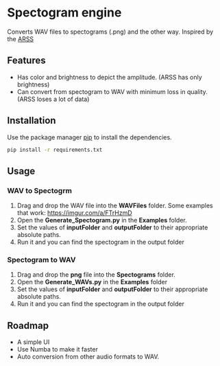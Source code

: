 # Spectogram engine
Converts WAV files to spectograms (.png) and the other way.
Inspired by the [ARSS ](http://arss.sourceforge.net/) 
## Features
* Has color and brightness to depict the amplitude. (ARSS has only brightness)
* Can convert from spectogram to WAV with minimum loss in quality. (ARSS loses a lot of data)

## Installation
Use the package manager [pip](https://pip.pypa.io/en/stable/) to install the dependencies.
```bash
pip install -r requirements.txt
```
## Usage
### WAV to Spectogrm
1. Drag and drop the WAV file into the **WAVFiles** folder. Some examples that work: https://imgur.com/a/FTrHzmD
2. Open the **Generate_Spectogram.py** in the **Examples** folder.
3. Set the values of **inputFolder** and **outputFolder** to their appropriate absolute paths.
4. Run it and you can find the spectogram in the output folder


### Spectogram to WAV
1.  Drag and drop the **png** file into the **Spectograms** folder.
2. Open the **Generate_WAVs.py** in the **Examples** folder
3. Set the values of **inputFolder** and **outputFolder** to their appropriate absolute paths.
4. Run it and you can find the spectogram in the output folder


## Roadmap
*  A simple UI
* Use Numba to make it faster
* Auto conversion from other audio formats to WAV.
